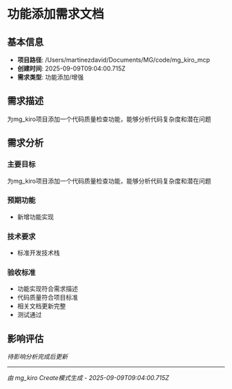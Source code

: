# 功能添加需求文档

## 基本信息
- **项目路径**: /Users/martinezdavid/Documents/MG/code/mg_kiro_mcp
- **创建时间**: 2025-09-09T09:04:00.715Z
- **需求类型**: 功能添加/增强

## 需求描述
为mg_kiro项目添加一个代码质量检查功能，能够分析代码复杂度和潜在问题

## 需求分析
### 主要目标
为mg_kiro项目添加一个代码质量检查功能，能够分析代码复杂度和潜在问题

### 预期功能
- 新增功能实现

### 技术要求
- 标准开发技术栈

### 验收标准
- 功能实现符合需求描述
- 代码质量符合项目标准
- 相关文档更新完整
- 测试通过

## 影响评估
*待影响分析完成后更新*

---
*由 mg_kiro Create模式生成 - 2025-09-09T09:04:00.715Z*
